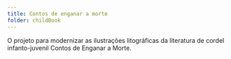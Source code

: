 ```yaml
---
title: Contos de enganar a morte
folder: childBook
---
```


O projeto para modernizar as ilustra&ccedil;&otilde;es litogr&aacute;ficas da literatura de cordel infanto-juvenil Contos de Enganar a Morte. 
